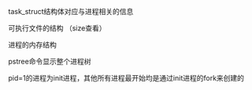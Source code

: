 

task_struct结构体对应与进程相关的信息

可执行文件的结构 （size查看）

进程的内存结构


pstree命令显示整个进程树

pid=1的进程为init进程，其他所有进程最开始均是通过init进程的fork来创建的
